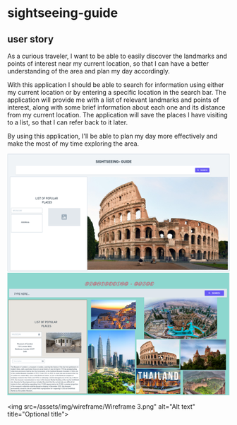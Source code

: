 # sightseeing-guide

## user story

As a curious traveler, I want to be able to easily discover the landmarks and points of interest near my current location, so that I can have a better understanding of the area and plan my day accordingly.

With this application I should be able to search for information using either my current location or by entering a specific location in the search bar. The application will provide me with a list of relevant landmarks and points of interest, along with some brief information about each one and its distance from my current location. The application will save the places I have visiting to a list, so that I can refer back to it later.

By using this application, I'll be able to plan my day more effectively and make the most of my time exploring the area.

<img src="/assets/img/wireframe/Wireframe 1.png" alt="Alt text" title="Optional title">

<img src="/assets/img/wireframe/Wireframe 2.png" alt="Alt text" title="Optional title">

<img src=/assets/img/wireframe/Wireframe 3.png" alt="Alt text" title="Optional title">
